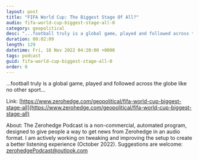 ```yaml
---
layout: post
title: "FIFA World Cup: The Biggest Stage Of All?"
audio: fifa-world-cup-biggest-stage-all-0
category: geopolitical
desc: "...football truly is a global game, played and followed across the globe like no other sport..."
duration: 00:02:09
length: 129
datetime: Fri, 18 Nov 2022 04:20:00 +0000
tags: podcast
guid: fifa-world-cup-biggest-stage-all-0
order: 0
---
```

...football truly is a global game, played and followed across the globe like no other sport...

Link: [https://www.zerohedge.com/geopolitical/fifa-world-cup-biggest-stage-all](https://www.zerohedge.com/geopolitical/fifa-world-cup-biggest-stage-all)

About: The Zerohedge Podcast is a non-commercial, automated program, designed to give people a way to get news from Zerohedge in an audio format.  I am actively working on tweaking and improving the setup to create a better listening experience (October 2022).  Suggestions are welcome: [zerohedgePodcast@outlook.com](mailto:zerohedgePodcast@outlook.com)